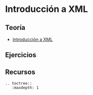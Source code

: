 # Introducción a XML

## Teoría

* [Introducción a XML](https://github.com/josedom24/lmgs_doc/raw/master/unidades/u5/doc/unidad1.1.pdf)

## Ejercicios


## Recursos

```eval_rst
.. toctree::
   :maxdepth: 1


```
